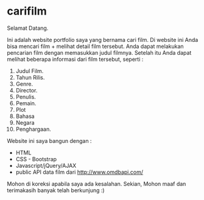 # carifilm

Selamat Datang.

Ini adalah website portfolio saya yang bernama cari film.
Di website ini Anda bisa mencari film + melihat detail film tersebut.
Anda dapat melakukan pencarian film dengan memasukkan judul filmnya. Setelah itu Anda dapat melihat beberapa informasi dari film tersebut, seperti :

1. Judul Film.
2. Tahun Rilis.
3. Genre.
4. Director.
5. Penulis.
6. Pemain.
7. Plot
8. Bahasa
9. Negara
10. Penghargaan.


Website ini saya bangun dengan :
- HTML
- CSS - Bootstrap
- Javascript/jQuery/AJAX
- public API data film dari http://www.omdbapi.com/

Mohon di koreksi apabila saya ada kesalahan.
Sekian, Mohon maaf dan terimakasih banyak telah berkunjung :)
